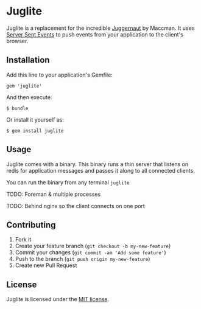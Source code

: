 # Juglite

Juglite is a replacement for the incredible [Juggernaut](https://github.com/maccman/juggernaut) by Maccman. It uses [Server Sent Events](http://www.html5rocks.com/en/tutorials/eventsource/basics/) to push events from your application to the client's browser.

## Installation

Add this line to your application's Gemfile:

    gem 'juglite'

And then execute:

    $ bundle

Or install it yourself as:

    $ gem install juglite

## Usage

Juglite comes with a binary. This binary runs a thin server that listens on redis for application messages and passes it along to all connected clients.

You can run the binary from any terminal
`juglite`

TODO: Foreman & multiple processes

TODO: Behind nginx so the client connects on one port

## Contributing

1. Fork it
2. Create your feature branch (`git checkout -b my-new-feature`)
3. Commit your changes (`git commit -am 'Add some feature'`)
4. Push to the branch (`git push origin my-new-feature`)
5. Create new Pull Request

## License

Juglite is licensed under the [MIT license](http://opensource.org/licenses/MIT).

